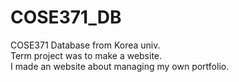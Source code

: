 # COSE371_DB
COSE371 Database from Korea univ.<br>
Term project was to make a website.<br>
I made an website about managing my own portfolio.
